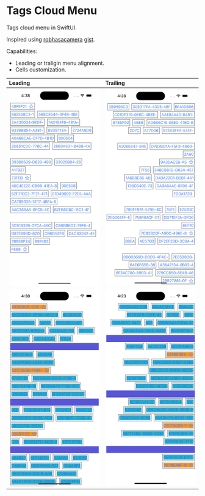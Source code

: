 # Tags Cloud Menu
Tags cloud menu in SwiftUI.

Inspired using [robhasacamera](https://github.com/robhasacamera) [gist](https://gist.githubusercontent.com/robhasacamera/379fe5a88fc5bd5cbfddd1994fe5b96a/raw/1154b58d07e893ec29d36c7fc3d97f2efc18374e/WrappingHStack).


Capabilities:
- Leading or traligin menu alignment.
- Cells customization.


| Leading  | Trailing  |
|:----------|:----------|
| ![leading tags menu in debug](assets/leading-tags-menu.png) | ![trailing tags menu in debug](assets/tags-menu.png) |
| ![leading tags menu in debug](assets/leading-tags-menu-debug.png) | ![trailing tags menu in debug](assets/tags-menu-debug.png) |